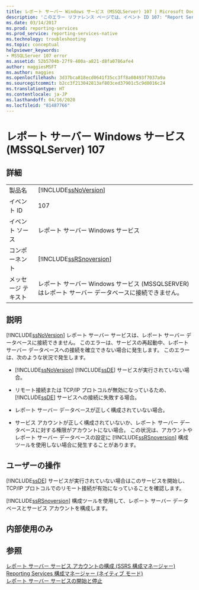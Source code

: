 ```yaml
---
title: レポート サーバー Windows サービス (MSSQLServer) 107 | Microsoft Docs
description: 'このエラー リファレンス ページでは、イベント ID 107: "Report Server Windows Service (SQL Server) cannot connect to the report server database" (レポート サーバー Windows サービス (SQL Server) はレポート サーバー データベースに接続できません) について説明します。'
ms.date: 03/14/2017
ms.prod: reporting-services
ms.prod_service: reporting-services-native
ms.technology: troubleshooting
ms.topic: conceptual
helpviewer_keywords:
- MSSQLServer 107 error
ms.assetid: 52b5704b-27f9-400a-a821-d8fa0786afe4
author: maggiesMSFT
ms.author: maggies
ms.openlocfilehash: 3d37bca818ecd0641f35cc3ff8a08493f7037a9a
ms.sourcegitcommit: b2cc3f213042813af803ced37901c5c9d8016c24
ms.translationtype: HT
ms.contentlocale: ja-JP
ms.lasthandoff: 04/16/2020
ms.locfileid: "81487766"
---
```

# <a name="report-server-windows-service-mssqlserver-107"></a>レポート サーバー Windows サービス (MSSQLServer) 107
    
## <a name="details"></a>詳細  
  
|||  
|-|-|  
|製品名|[!INCLUDE[ssNoVersion](../../includes/ssnoversion-md.md)]|  
|イベント ID|107|  
|イベント ソース|レポート サーバー Windows サービス|  
|コンポーネント|[!INCLUDE[ssRSnoversion](../../includes/ssrsnoversion-md.md)]|  
|メッセージ テキスト|レポート サーバー Windows サービス (MSSQLSERVER) はレポート サーバー データベースに接続できません。|  
  
## <a name="explanation"></a>説明  
 [!INCLUDE[ssNoVersion](../../includes/ssnoversion-md.md)] レポート サーバー サービスは、レポート サーバー データベースに接続できません。 このエラーは、サービスの再起動中、レポート サーバー データベースへの接続を確立できない場合に発生します。 このエラーは、次のような状況で発生します。  
  
-   [!INCLUDE[ssNoVersion](../../includes/ssnoversion-md.md)] [!INCLUDE[ssDE](../../includes/ssde-md.md)] サービスが実行されていない場合。  
  
-   リモート接続または TCP/IP プロトコルが無効になっているため、 [!INCLUDE[ssDE](../../includes/ssde-md.md)] サービスへの接続に失敗する場合。  
  
-   レポート サーバー データベースが正しく構成されていない場合。  
  
-   サービス アカウントが正しく構成されていないか、レポート サーバー データベースに対する権限がアカウントにない場合。 この状況は、アカウントやレポート サーバー データベースの設定に [!INCLUDE[ssRSnoversion](../../includes/ssrsnoversion-md.md)] 構成ツールを使用しない場合に発生することがあります。  
  
## <a name="user-action"></a>ユーザーの操作  
 [!INCLUDE[ssDE](../../includes/ssde-md.md)] サービスが実行されていない場合はこのサービスを開始し、TCP/IP プロトコルでのリモート接続が有効になっていることを確認します。  
  
 [!INCLUDE[ssRSnoversion](../../includes/ssrsnoversion-md.md)] 構成ツールを使用して、レポート サーバー データベースとサービス アカウントを構成します。  
  
## <a name="internal-only"></a>内部使用のみ  
  
## <a name="see-also"></a>参照  
 [レポート サーバー サービス アカウントの構成 &#40;SSRS 構成マネージャー&#41;](../../reporting-services/install-windows/configure-the-report-server-service-account-ssrs-configuration-manager.md)   
 [Reporting Services 構成マネージャー &#40;ネイティブ モード&#41;](../../reporting-services/install-windows/reporting-services-configuration-manager-native-mode.md)   
 [レポート サーバー サービスの開始と停止](../../reporting-services/report-server/start-and-stop-the-report-server-service.md)  
  
  
